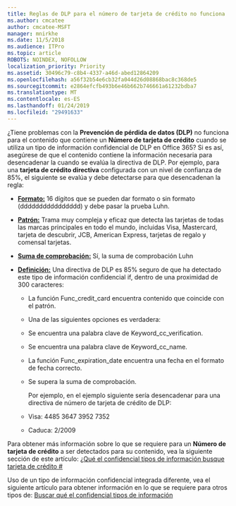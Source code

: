 ```yaml
---
title: Reglas de DLP para el número de tarjeta de crédito no funciona
ms.author: cmcatee
author: cmcatee-MSFT
manager: mnirkhe
ms.date: 11/5/2018
ms.audience: ITPro
ms.topic: article
ROBOTS: NOINDEX, NOFOLLOW
localization_priority: Priority
ms.assetid: 30496c79-c8b4-4337-a46d-abed12864209
ms.openlocfilehash: a56f32b54e6cb32fa044d26d08868bac8c368de5
ms.sourcegitcommit: e2864efcfb493b6e46b662b746661a61232bdba7
ms.translationtype: MT
ms.contentlocale: es-ES
ms.lasthandoff: 01/24/2019
ms.locfileid: "29491633"
---
```

¿Tiene problemas con la **Prevención de pérdida de datos (DLP)** no funciona para el contenido que contiene un **Número de tarjeta de crédito** cuando se utiliza un tipo de información confidencial de DLP en Office 365? Si es así, asegúrese de que el contenido contiene la información necesaria para desencadenar la cuando se evalúa la directiva de DLP. Por ejemplo, para una **tarjeta de crédito directiva** configurada con un nivel de confianza de 85%, el siguiente se evalúa y debe detectarse para que desencadenan la regla: 
  
- **[Formato:](https://docs.microsoft.com/en-us/office365/securitycompliance/what-the-sensitive-information-types-look-for#format-19)** 16 dígitos que se pueden dar formato o sin formato (dddddddddddddddd) y debe pasar la prueba Luhn. 
    
- **[Patrón:](https://docs.microsoft.com/en-us/office365/securitycompliance/what-the-sensitive-information-types-look-for#pattern-19)** Trama muy compleja y eficaz que detecta las tarjetas de todas las marcas principales en todo el mundo, incluidas Visa, Mastercard, tarjeta de descubrir, JCB, American Express, tarjetas de regalo y comensal tarjetas. 
    
- **[Suma de comprobación:](https://docs.microsoft.com/en-us/office365/securitycompliance/what-the-sensitive-information-types-look-for#checksum-19)** Sí, la suma de comprobación Luhn 
    
- **[Definición:](https://docs.microsoft.com/en-us/office365/securitycompliance/what-the-sensitive-information-types-look-for#definition-19)** Una directiva de DLP es 85% seguro de que ha detectado este tipo de información confidencial if, dentro de una proximidad de 300 caracteres: 
    
  - La función Func_credit_card encuentra contenido que coincide con el patrón.
    
  - Una de las siguientes opciones es verdadera: 
    
  - Se encuentra una palabra clave de Keyword_cc_verification.
    
  - Se encuentra una palabra clave de Keyword_cc_name.
    
  - La función Func_expiration_date encuentra una fecha en el formato de fecha correcto.
    
  - Se supera la suma de comprobación.
    
    Por ejemplo, en el ejemplo siguiente sería desencadenar para una directiva de número de tarjeta de crédito de DLP:
    
  - Visa: 4485 3647 3952 7352 
    
  - Caduca: 2/2009
    
Para obtener más información sobre lo que se requiere para un **Número de tarjeta de crédito** a ser detectados para su contenido, vea la siguiente sección de este artículo: [¿Qué el confidencial tipos de información busque tarjeta de crédito #](https://docs.microsoft.com/en-us/office365/securitycompliance/what-the-sensitive-information-types-look-for#credit-card-number)
  
Uso de un tipo de información confidencial integrada diferente, vea el siguiente artículo para obtener información en lo que se requiere para otros tipos de: [Buscar qué el confidencial tipos de información](https://docs.microsoft.com/en-us/office365/securitycompliance/what-the-sensitive-information-types-look-for)
  

